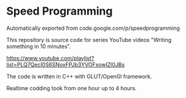 # Speed Programming
Automatically exported from code.google.com/p/speedprogramming

This repository is source code for series YouTube videos "Writing something in 10 minutes".

https://www.youtube.com/playlist?list=PLQ7Qecl0S6SNoxFPJb3YVOFxowIZl0JBs

The code is written in C++ with GLUT/OpenGl framework.

Realtime codding took from one hour up to 4 hours.
